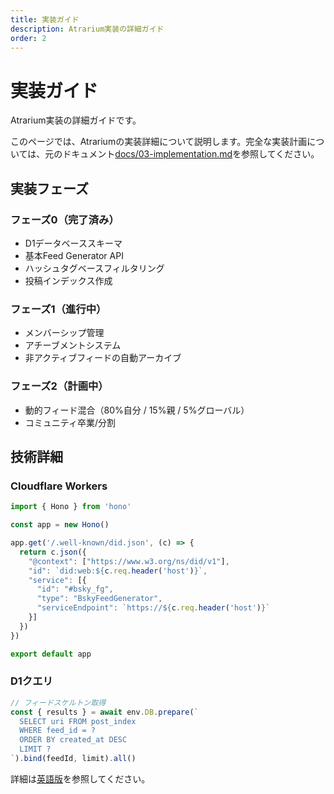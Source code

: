 ```yaml
---
title: 実装ガイド
description: Atrarium実装の詳細ガイド
order: 2
---
```


# 実装ガイド

Atrarium実装の詳細ガイドです。

このページでは、Atrariumの実装詳細について説明します。完全な実装計画については、元のドキュメント[docs/03-implementation.md](https://github.com/tar-bin/atrarium/blob/main/docs/03-implementation.md)を参照してください。

## 実装フェーズ

### フェーズ0（完了済み）
- D1データベーススキーマ
- 基本Feed Generator API
- ハッシュタグベースフィルタリング
- 投稿インデックス作成

### フェーズ1（進行中）
- メンバーシップ管理
- アチーブメントシステム
- 非アクティブフィードの自動アーカイブ

### フェーズ2（計画中）
- 動的フィード混合（80%自分 / 15%親 / 5%グローバル）
- コミュニティ卒業/分割

## 技術詳細

### Cloudflare Workers

```typescript
import { Hono } from 'hono'

const app = new Hono()

app.get('/.well-known/did.json', (c) => {
  return c.json({
    "@context": ["https://www.w3.org/ns/did/v1"],
    "id": `did:web:${c.req.header('host')}`,
    "service": [{
      "id": "#bsky_fg",
      "type": "BskyFeedGenerator",
      "serviceEndpoint": `https://${c.req.header('host')}`
    }]
  })
})

export default app
```

### D1クエリ

```typescript
// フィードスケルトン取得
const { results } = await env.DB.prepare(`
  SELECT uri FROM post_index
  WHERE feed_id = ?
  ORDER BY created_at DESC
  LIMIT ?
`).bind(feedId, limit).all()
```

詳細は[英語版](/reference/implementation)を参照してください。
